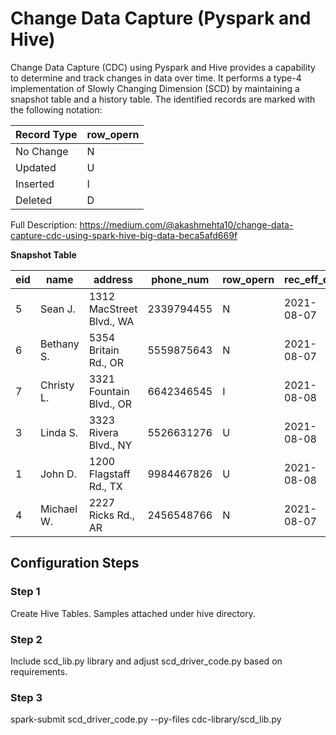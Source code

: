 # Change Data Capture (Pyspark and Hive)
Change Data Capture (CDC) using Pyspark and Hive provides a capability to determine and track changes in data over time. It performs a type-4 implementation of Slowly Changing Dimension (SCD) by maintaining a snapshot table and a history table. The identified records are marked with the following notation:

| Record Type | row_opern |
| ----------- | --------- |
| No Change   | N         |
| Updated     | U         |
| Inserted    | I         |
| Deleted     | D         |

Full Description: https://medium.com/@akashmehta10/change-data-capture-cdc-using-spark-hive-big-data-beca5afd669f

 **Snapshot Table**
  
|eid|name      |address                 |phone_num |row_opern|rec_eff_dt|
|---|----------|------------------------|----------|---------|----------|
|5  |Sean J.   |1312 MacStreet Blvd., WA|2339794455|N        |2021-08-07|
|6  |Bethany S.|5354 Britain Rd., OR    |5559875643|N        |2021-08-07|
|7  |Christy L.|3321 Fountain Blvd., OR |6642346545|I        |2021-08-08|
|3  |Linda S.  |3323 Rivera Blvd., NY   |5526631276|U        |2021-08-08|
|1  |John D.   |1200 Flagstaff Rd., TX  |9984467826|U        |2021-08-08|
|4  |Michael W.|2227 Ricks Rd., AR      |2456548766|N        |2021-08-07|



## Configuration Steps

### Step 1
Create Hive Tables. Samples attached under hive directory.

### Step 2
Include scd_lib.py library and adjust scd_driver_code.py based on requirements.

### Step 3
spark-submit scd_driver_code.py --py-files cdc-library/scd_lib.py